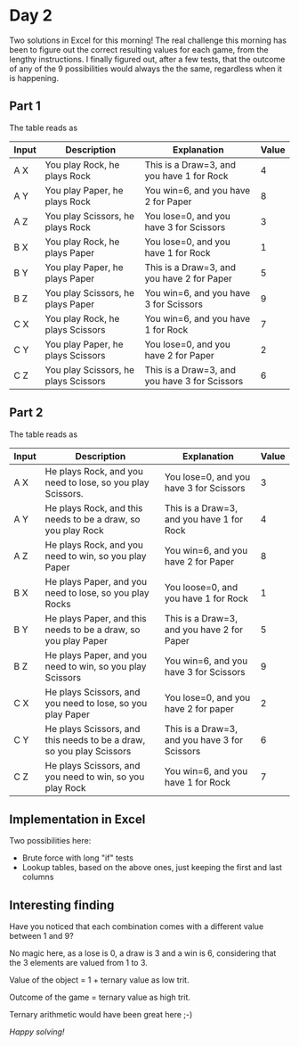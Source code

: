 # Day 2

Two solutions in Excel for this morning!
The real challenge this morning has been to figure out the correct resulting values for each game, from the lengthy instructions.
I finally figured out, after a few tests, that the outcome of any of the 9 possibilities would always the the same, regardless when it is happening.

## Part 1

The table reads as 

| Input | Description | Explanation | Value
| ----------- | ----------- | ----------- | ----------- 
| A X | You play Rock, he plays Rock| This is a Draw=3, and you have 1 for Rock| 4
| A Y | You play Paper, he plays Rock| You win=6, and you have 2 for Paper| 8
| A Z | You play Scissors, he plays Rock| You lose=0, and you have 3 for Scissors| 3
| B X | You play Rock, he plays Paper| You lose=0, and you have 1 for Rock| 1
| B Y | You play Paper, he plays Paper| This is a Draw=3, and you have 2 for Paper| 5
| B Z | You play Scissors, he plays Paper| You win=6, and you have 3 for Scissors| 9
| C X | You play Rock, he plays Scissors| You win=6, and you have 1 for Rock| 7
| C Y | You play Paper, he plays Scissors| You lose=0, and you have 2 for Paper| 2
| C Z | You play Scissors, he plays Scissors| This is a Draw=3, and you have 3 for Scissors| 6

## Part 2

The table reads as 

| Input | Description | Explanation | Value
| ----------- | ----------- | ----------- | ----------- 
| A X | He plays Rock, and you need to lose, so you play Scissors.| You lose=0, and you have 3 for Scissors| 3
| A Y | He plays Rock, and this needs to be a draw, so you play  Rock| This is a Draw=3, and you have 1 for Rock| 4
| A Z | He plays Rock, and you need to win, so you play  Paper| You win=6, and you have 2 for Paper| 8
| B X | He plays Paper, and you need to lose, so you play  Rocks| You loose=0, and you have 1 for Rock| 1
| B Y | He plays Paper, and this needs to be a draw, so you play  Paper| This is a Draw=3, and you have 2 for Paper| 5
| B Z | He plays Paper, and you need to win, so you play  Scissors| You win=6, and you have 3 for Scissors| 9
| C X | He plays Scissors, and you need to lose, so you play  Paper| You lose=0, and you have 2 for paper| 2
| C Y | He plays Scissors, and this needs to be a draw, so you play  Scissors| This is a Draw=3, and you have 3 for Scissors| 6
| C Z | He plays Scissors, and you need to win, so you play  Rock| You win=6, and you have 1 for Rock| 7

## Implementation in Excel
Two possibilities here:
- Brute force with long "if" tests
- Lookup tables, based on the above ones, just keeping the first and last columns

## Interesting finding
Have you noticed that each combination comes with a different value between 1 and 9?

No magic here, as a lose is 0, a draw is 3 and a win is 6, considering that the 3 elements are valued from 1 to 3.

Value of the object = 1 + ternary value as low trit.

Outcome of the game = ternary value as high trit.

Ternary arithmetic would have been great here ;-)


*Happy solving!*
